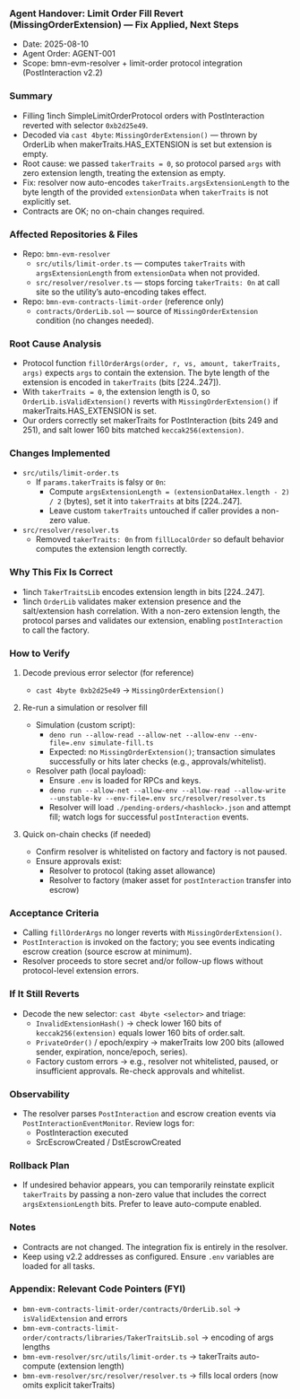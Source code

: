 ### Agent Handover: Limit Order Fill Revert (MissingOrderExtension) — Fix Applied, Next Steps

- Date: 2025-08-10
- Agent Order: AGENT-001
- Scope: bmn-evm-resolver + limit-order protocol integration (PostInteraction v2.2)

### Summary
- Filling 1inch SimpleLimitOrderProtocol orders with PostInteraction reverted with selector `0xb2d25e49`.
- Decoded via `cast 4byte`: `MissingOrderExtension()` — thrown by OrderLib when makerTraits.HAS_EXTENSION is set but extension is empty.
- Root cause: we passed `takerTraits = 0`, so protocol parsed `args` with zero extension length, treating the extension as empty.
- Fix: resolver now auto-encodes `takerTraits.argsExtensionLength` to the byte length of the provided `extensionData` when `takerTraits` is not explicitly set.
- Contracts are OK; no on-chain changes required.

### Affected Repositories & Files
- Repo: `bmn-evm-resolver`
  - `src/utils/limit-order.ts` — computes `takerTraits` with `argsExtensionLength` from `extensionData` when not provided.
  - `src/resolver/resolver.ts` — stops forcing `takerTraits: 0n` at call site so the utility’s auto-encoding takes effect.
- Repo: `bmn-evm-contracts-limit-order` (reference only)
  - `contracts/OrderLib.sol` — source of `MissingOrderExtension` condition (no changes needed).

### Root Cause Analysis
- Protocol function `fillOrderArgs(order, r, vs, amount, takerTraits, args)` expects `args` to contain the extension. The byte length of the extension is encoded in `takerTraits` (bits [224..247]).
- With `takerTraits = 0`, the extension length is 0, so `OrderLib.isValidExtension()` reverts with `MissingOrderExtension()` if makerTraits.HAS_EXTENSION is set.
- Our orders correctly set makerTraits for PostInteraction (bits 249 and 251), and salt lower 160 bits matched `keccak256(extension)`.

### Changes Implemented
- `src/utils/limit-order.ts`
  - If `params.takerTraits` is falsy or `0n`:
    - Compute `argsExtensionLength = (extensionDataHex.length - 2) / 2` (bytes), set it into `takerTraits` at bits [224..247].
    - Leave custom `takerTraits` untouched if caller provides a non-zero value.
- `src/resolver/resolver.ts`
  - Removed `takerTraits: 0n` from `fillLocalOrder` so default behavior computes the extension length correctly.

### Why This Fix Is Correct
- 1inch `TakerTraitsLib` encodes extension length in bits [224..247].
- 1inch `OrderLib` validates maker extension presence and the salt/extension hash correlation. With a non-zero extension length, the protocol parses and validates our extension, enabling `postInteraction` to call the factory.

### How to Verify
1) Decode previous error selector (for reference)
   - `cast 4byte 0xb2d25e49` → `MissingOrderExtension()`

2) Re-run a simulation or resolver fill
   - Simulation (custom script):
     - `deno run --allow-read --allow-net --allow-env --env-file=.env simulate-fill.ts`
     - Expected: no `MissingOrderExtension()`; transaction simulates successfully or hits later checks (e.g., approvals/whitelist).
   - Resolver path (local payload):
     - Ensure `.env` is loaded for RPCs and keys.
     - `deno run --allow-net --allow-env --allow-read --allow-write --unstable-kv --env-file=.env src/resolver/resolver.ts`
     - Resolver will load `./pending-orders/<hashlock>.json` and attempt fill; watch logs for successful `postInteraction` events.

3) Quick on-chain checks (if needed)
   - Confirm resolver is whitelisted on factory and factory is not paused.
   - Ensure approvals exist:
     - Resolver to protocol (taking asset allowance)
     - Resolver to factory (maker asset for `postInteraction` transfer into escrow)

### Acceptance Criteria
- Calling `fillOrderArgs` no longer reverts with `MissingOrderExtension()`.
- `PostInteraction` is invoked on the factory; you see events indicating escrow creation (source escrow at minimum).
- Resolver proceeds to store secret and/or follow-up flows without protocol-level extension errors.

### If It Still Reverts
- Decode the new selector: `cast 4byte <selector>` and triage:
  - `InvalidExtensionHash()` → check lower 160 bits of `keccak256(extension)` equals lower 160 bits of order.salt.
  - `PrivateOrder()` / epoch/expiry → makerTraits low 200 bits (allowed sender, expiration, nonce/epoch, series).
  - Factory custom errors → e.g., resolver not whitelisted, paused, or insufficient approvals. Re-check approvals and whitelist.

### Observability
- The resolver parses `PostInteraction` and escrow creation events via `PostInteractionEventMonitor`. Review logs for:
  - PostInteraction executed
  - SrcEscrowCreated / DstEscrowCreated

### Rollback Plan
- If undesired behavior appears, you can temporarily reinstate explicit `takerTraits` by passing a non-zero value that includes the correct `argsExtensionLength` bits. Prefer to leave auto-compute enabled.

### Notes
- Contracts are not changed. The integration fix is entirely in the resolver.
- Keep using v2.2 addresses as configured. Ensure `.env` variables are loaded for all tasks.

### Appendix: Relevant Code Pointers (FYI)
- `bmn-evm-contracts-limit-order/contracts/OrderLib.sol` → `isValidExtension` and errors
- `bmn-evm-contracts-limit-order/contracts/libraries/TakerTraitsLib.sol` → encoding of args lengths
- `bmn-evm-resolver/src/utils/limit-order.ts` → takerTraits auto-compute (extension length)
- `bmn-evm-resolver/src/resolver/resolver.ts` → fills local orders (now omits explicit takerTraits)


